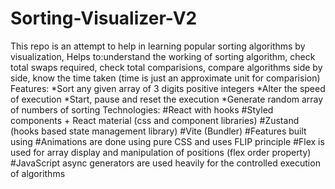 # Sorting-Visualizer-V2
This repo is an attempt to help in learning popular sorting algorithms by visualization, Helps to:understand the working of sorting algorithm, check total swaps required, check total comparisions, compare algorithms side by side, know the time taken (time is just an approximate unit for comparision)
Features:
*Sort any given array of 3 digits positive integers
*Alter the speed of execution
*Start, pause and reset the execution
*Generate random array of numbers of sorting
Technologies:
#React with hooks
#Styled components + React material (css and component libraries)
#Zustand (hooks based state management library)
#Vite (Bundler)
#Features built using
#Animations are done using pure CSS and uses FLIP principle
#Flex is used for array display and manipulation of positions (flex order property)
#JavaScript async generators are used heavily for the controlled execution of algorithms
